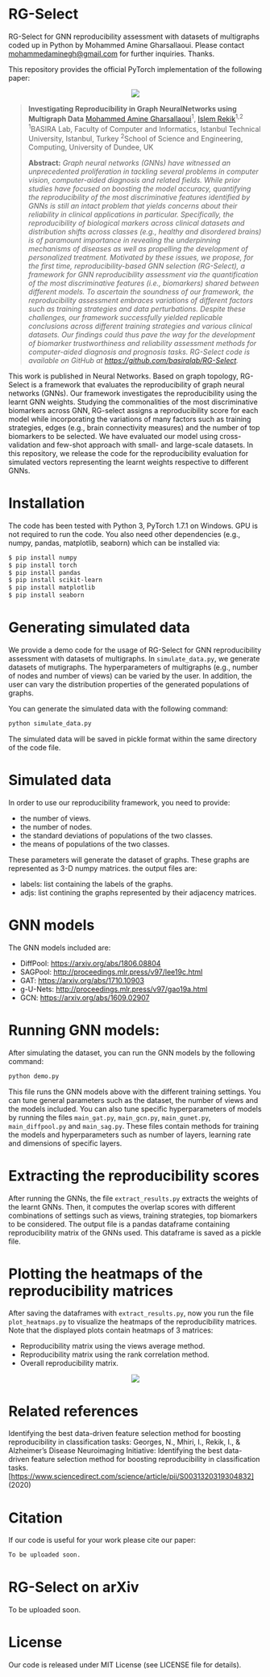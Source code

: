 # RG-Select
RG-Select for GNN reproducibility assessment with datasets of multigraphs coded up in Python by Mohammed Amine Gharsallaoui. Please contact mohammedaminegh@gmail.com for further inquiries. Thanks.

This repository provides the official PyTorch implementation of the following paper:

<p align="center">
  <img src="fig1.PNG">
</p>


> **Investigating Reproducibility in Graph NeuralNetworks using Multigraph Data**
> [Mohammed Amine Gharsallaoui](https://github.com/aminegha)<sup>1</sup>, [Islem Rekik](https://basira-lab.com/)<sup>1,2</sup>
> <sup>1</sup>BASIRA Lab, Faculty of Computer and Informatics, Istanbul Technical University, Istanbul, Turkey
> <sup>2</sup>School of Science and Engineering, Computing, University of Dundee, UK
>
> **Abstract:** *Graph neural networks (GNNs) have witnessed an unprecedented proliferation in tackling several problems in computer vision, computer-aided diagnosis and related fields. While prior studies have focused on boosting the model accuracy, quantifying the reproducibility of the most discriminative features identified by GNNs is still an intact problem that yields concerns about their reliability in clinical applications in particular. Specifically, the reproducibility of biological markers across clinical datasets and distribution shifts across classes (e.g., healthy and disordered brains) is of paramount importance in revealing the underpinning mechanisms of diseases as well as propelling the development of personalized treatment. Motivated by these issues, we propose, for the first time, reproducibility-based GNN selection (RG-Select), a framework for GNN reproducibility assessment via the quantification of the most discriminative features (i.e., biomarkers) shared between different models. To ascertain the soundness of our framework, the reproducibility assessment embraces variations of different factors such as training strategies and data perturbations. Despite these challenges, our framework successfully yielded replicable conclusions across different training strategies and various clinical datasets. Our findings could thus pave the way for the development of biomarker trustworthiness and reliability assessment methods for computer-aided diagnosis and prognosis tasks. RG-Select code is available on GitHub at https://github.com/basiralab/RG-Select.*

This work is published in Neural Networks. Based on graph topology, RG-Select is a framework that evaluates the reproducibility of graph neural networks (GNNs). Our framework investigates the reproducibility using the learnt GNN weights. Studying the commonalities of the most discriminative biomarkers across GNN, RG-select assigns a reproducibility score for each model while incorporating the variations of many factors such as training strategies, edges (e.g., brain connectivity measures) and the number of top biomarkers to be selected. We have evaluated our model using cross-validation and few-shot approach with small- and large-scale datasets. In this repository, we release the code for the reproducibility evaluation for simulated vectors representing the learnt weights respective to different GNNs.  

# Installation

The code has been tested with Python 3, PyTorch 1.7.1 on Windows. GPU is not required to run the code. You also need other dependencies (e.g., numpy, pandas, matplotlib, seaborn) which can be installed via: 

```sh
$ pip install numpy
$ pip install torch
$ pip install pandas
$ pip install scikit-learn
$ pip install matplotlib
$ pip install seaborn
```

# Generating simulated data

We provide a demo code for the usage of RG-Select for GNN reproducibility assessment with datasets of multigraphs. In ```simulate_data.py```, we generate datasets of mutigraphs. The hyperparameters of multigraphs (e.g., number of nodes and number of views) can be varied by the user. In addition, the user can vary the distribution properties of the generated populations of graphs. 

You can generate the simulated data with the following command:

```bash
python simulate_data.py 
```
The simulated data will be saved in pickle format within the same directory of the code file.

# Simulated data

In order to use our reproducibility framework, you need to provide:
* the number of views.
* the number of nodes. 
* the standard deviations of populations of the two classes.
* the means of populations of the two classes.

These parameters will generate the dataset of graphs. These graphs are represented as 3-D numpy matrices. the output files are:
* labels: list containing the labels of the graphs.
* adjs: list contining the graphs represented by their adjacency matrices.

# GNN models
The GNN models included are:
* DiffPool: https://arxiv.org/abs/1806.08804
* SAGPool: http://proceedings.mlr.press/v97/lee19c.html
* GAT: https://arxiv.org/abs/1710.10903
* g-U-Nets: http://proceedings.mlr.press/v97/gao19a.html
* GCN: https://arxiv.org/abs/1609.02907

# Running GNN models:
After simulating the dataset, you can run the GNN models by the following command:

```bash
python demo.py 
```

This file runs the GNN models above with the different training settings. You can tune general parameters such as the dataset, the number of views and the models included. You can also tune specific hyperparameters of models by running the files ```main_gat.py```, ```main_gcn.py```, ```main_gunet.py```, ```main_diffpool.py``` and ```main_sag.py```. These files contain methods for training the models and hyperparameters such as number of layers, learning rate and dimensions of specific layers. 

# Extracting the reproducibility scores

After running the GNNs, the file ```extract_results.py``` extracts the weights of the learnt GNNs. Then, it computes the overlap scores with different combinations of settings such as views, training strategies, top biomarkers to be considered. The output file is a pandas dataframe containing reproducibility matrix of the GNNs used. This dataframe is saved as a pickle file.

# Plotting the heatmaps of the reproducibility matrices

After saving the dataframes with ```extract_results.py```, now you run the file ```plot_heatmaps.py``` to visualize the heatmaps of the reproducibility matrices. Note that the displayed plots contain heatmaps of 3 matrices:
* Reproducibility matrix using the views average method.
* Reproducibility matrix using the rank correlation method.
* Overall reproducibility matrix.

<p align="center">
  <img src="./fig2.png">
</p>

# Related references
Identifying the best data-driven feature selection method for boosting reproducibility in classification tasks:
Georges, N., Mhiri, I., Rekik, I., & Alzheimer’s Disease Neuroimaging Initiative: Identifying the best data-driven feature selection method for boosting reproducibility in classification tasks. 
[https://www.sciencedirect.com/science/article/pii/S0031320319304832] (2020)


# Citation

If our code is useful for your work please cite our paper:

```latex
To be uploaded soon.
```

# RG-Select on arXiv
To be uploaded soon.


# License
Our code is released under MIT License (see LICENSE file for details).

